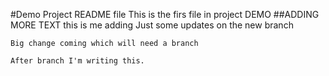 #Demo Project README file
This is the firs file in project DEMO
##ADDING MORE TEXT
	this is me adding
	Just some updates on the new branch
	
	Big change coming which will need a branch
	
	After branch I'm writing this.